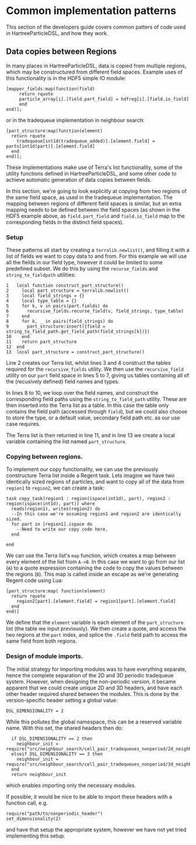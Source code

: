 # Common implementation patterns

This section of the developers guide covers common patters of code used in HartreeParticleDSL, and how they work.

## Data copies between Regions
In many places in HartreeParticleDSL, data is copied from multiple regions, which may be constructured from different
field spaces. Example uses of this functionality is in the HDF5 simple IO module:
```
[mapper_fields:map(function(field)
     return rquote
     particle_array[i].[field.part_field] = hdfreg[i].[field.io_field]
     end
end)];
```
or in the tradequeue implementation in neighbour search:
```
[part_structure:map(function(element)
  return rquote
    tradequeue[int1d(tradequeue_added)].[element.field] = parts[int1d(part)].[element.field]
  end
end)];
```

These implementations make use of Terra's list functionality, some of the utility functions defined in HartreeParticleDSL,
and some other code to achieve automatic generation of data copies between fields.

In this section, we're going to look explicitly at copying from two regions of the same field space, as used in the tradequeue 
implementation. The mapping between regions of different field spaces is similar, but an extra mapping needs to be defined between
the field spaces (as shown in the HDF5 example above, as `field.part_field` and `field.io_field` map to the corresponding fields
in the distinct field spaces).

### Setup
These patterns all start by creating a `terralib.newlist()`, and filling it with a list of fields we want to copy data to and from.
For this example we will use all the fields in our field type, however it could be limited to some predefined subset. We do this by
using the `recurse_fields` and `string_to_fieldpath` utilities:
```
1   local function construct_part_structure()
2     local part_structure = terralib.newlist()
3     local field_strings = {}
4     local type_table = {}
5     for k, v in pairs(part.fields) do
6       recursive_fields.recurse_field(v, field_strings, type_table)
7     end
8     for k, _ in pairs(field_strings) do
9       part_structure:insert({field = string_to_field_path.get_field_path(field_strings[k])})
10    end
11    return part_structure
12  end
13  local part_structure = construct_part_structure()
```
Line 2 creates our Terra list, whilst lines 3 and 4 construct the tables required for the `recursive_fields` utility. We then use the 
`recursive_field` utility on our `part` field space in lines 5 to 7, giving us tables containing all of the (recusively defined) field names
 and types.

In lines 8 to 10, we loop over the field names, and construct the corresponding field paths using the `string_to_field_path` utility. These are
then inserted into the Terra list as a table. In this case the table only contains the field path (accessed through `field`), but we could also choose
to store the type, or a default value, secondary field path etc. as our use case requires.

The Terra list is then returned in line 11, and in line 13 we create a local variable containing the list named `part_structure`.

### Copying between regions.
To implement our copy functionality, we can use the previously constructure Terra list inside a Regent task. Lets imagine we have two identically
sized regions of particles, and want to copy all of the data from `region1` to `region2`, we can create a task:
```
task copy_task(region1 : region(ispace(int1d), part), region2 : region(ispace(int1d), part)) where
  reads(region1), writes(region2) do
  --In this case we're assuming region1 and region2 are identically sized.
  for part in [region1].ispace do
    --Need to write our copy code here.
  end

end
```

We can use the Terra list's `map` function, which creates a map between every element of the list from `A->B`. In this case we want to go from our list (`A`)
to a quote expression containing the code to copy the values between the regions (`B`). This map is called inside an escape as we're generating Regent code using Lua:
```
[part_structure:map( function(element)
  return rquote
    region2[part].[element.field] = region1[part].[element.field]
  end
end)]

```
We define that the `element` variable is each element of the `part_structure` list (the table we input previously). We then create a quote, and access the
two regions at the `part` index, and splice the `.field` field path to access the same field from both regions.

### Design of module imports.

The initial strategy for importing modules was to have everything separate, hence the complete separation of the 2D and 3D periodic tradequeue system. 
However, when designing the non-periodic version, it became apparent that we could create unique 2D and 3D headers, and have each other header required shared between the modules. This is done by the version-specific header setting a global value:
```
DSL_DIMENSIONALITY = 2
```

While this pollutes the global namespace, this can be a reserved variable name. With this set, the shared headers then do:
```
  if DSL_DIMENSIONALITY == 2 then
    neighbour_init = require("src/neighbour_search/cell_pair_tradequeues_nonperiod/2d_neighbour_init")
  elseif DSL_DIMENSIONALITY == 3 then
    neighbour_init = require("src/neighbour_search/cell_pair_tradequeues_nonperiod/3d_neighbour_init")
  end
  return neighbour_init
```
which enables importing only the necessary modules.

If possible, it would be nice to be able to import these headers with a function call, e.g.
```
require("path/to/nonperiodic_header")
set_dimensionality(2)
```
and have that setup the appropriate system, however we have not yet tried implementing this setup.

